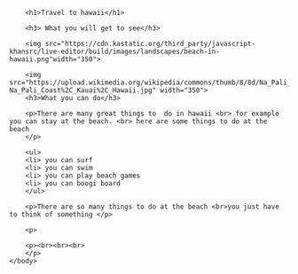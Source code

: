 <!DOCTYPE html>
<html>
    <head>
        <meta charset="utf-8">
        <title>Project: Travel webpage</title>
    </head>
    <body>
    
        <h1>Travel to hawaii</h1>
        
        <h3> What you will get to see</h3>
        
        <img src="https://cdn.kastatic.org/third_party/javascript-khansrc/live-editor/build/images/landscapes/beach-in-hawaii.png"width="350">
        
        <img src="https://upload.wikimedia.org/wikipedia/commons/thumb/8/8d/Na_Pali_Coast%2C_Kauai%2C_Hawaii.jpg/220px-Na_Pali_Coast%2C_Kauai%2C_Hawaii.jpg" width="350">
        <h3>What you can do</h3>
        
        <p>There are many great things to  do in hawaii <br> for example you can stay at the beach. <br> here are some things to do at the beach
        </p>
        
        <ul>
        <li> you can surf
        <li> you can swim
        <li> you can play beach games
        <li> you can boogi board
        </ul>
        
        <p>There are so many things to do at the beach <br>you just have to think of something </p>
        
        <p> 
        
        <p><br><br><br>
        </p>
    </body>
</html>
